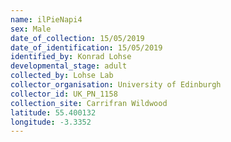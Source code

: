 ```yaml
---
name: ilPieNapi4
sex: Male
date_of_collection: 15/05/2019
date_of_identification: 15/05/2019
identified_by: Konrad Lohse
developmental_stage: adult
collected_by: Lohse Lab
collector_organisation: University of Edinburgh
collector_id: UK_PN_1158
collection_site: Carrifran Wildwood
latitude: 55.400132
longitude: -3.3352
---
```

